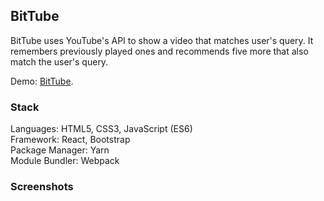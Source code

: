 ## BitTube

BitTube uses YouTube's API to show a video that matches user's query. It remembers previously played ones and recommends five more that also match the user's query.

Demo: [BitTube](https://tamaramarr.github.io/bit-tube/).

### Stack

Languages: HTML5, CSS3, JavaScript (ES6)<br />
Framework: React, Bootstrap<br />
Package Manager: Yarn<br />
Module Bundler: Webpack<br />

### Screenshots

